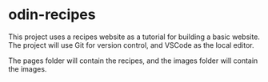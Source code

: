 # odin-recipes

This project uses a recipes website as a tutorial for building a basic website.  The project will use Git for version control, and VSCode as the local editor.

The pages folder will contain the recipes, and the images folder will contain the images.